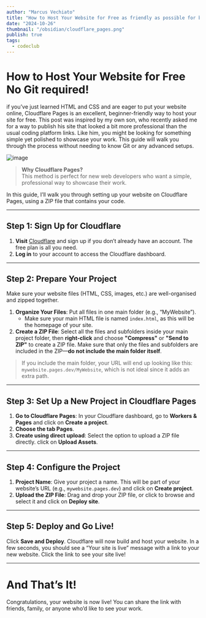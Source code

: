 ```yaml
---
author: "Marcus Vechiato"
title: "How to Host Your Website for Free as friendly as possible for beginners"
date: "2024-10-26"
thumbnail: "/obsidian/cloudflare_pages.png"
publish: true
tags:
  - codeclub
---
```

# **How to Host Your Website for Free No Git required!**

if you’ve just learned HTML and CSS and are eager to put your website online, Cloudflare Pages is an excellent, beginner-friendly way to host your site for free. This post was inspired by my own son, who recently asked me for a way to publish his site that looked a bit more professional than the usual coding platform links. Like him, you might be looking for something simple yet polished to showcase your work. This guide will walk you through the process without needing to know Git or any advanced setups.

![image](/obsidian/cloudflare_pages.png)

> **Why Cloudflare Pages?**  
> This method is perfect for new web developers who want a simple, professional way to showcase their work.

In this guide, I’ll walk you through setting up your website on Cloudflare Pages, using a ZIP file that contains your code.

---

## **Step 1: Sign Up for Cloudflare**

1. **Visit** [Cloudflare](https://www.cloudflare.com/) and sign up if you don’t already have an account. The free plan is all you need.
2. **Log in** to your account to access the Cloudflare dashboard.

---

## **Step 2: Prepare Your Project**

Make sure your website files (HTML, CSS, images, etc.) are well-organised and zipped together.

1. **Organize Your Files**: Put all files in one main folder (e.g., “MyWebsite”).
    - Make sure your main HTML file is named `index.html`, as this will be the homepage of your site.
2. **Create a ZIP File**: Select all the files and subfolders inside your main project folder, then **right-click** and choose **"Compress"** or **"Send to ZIP"** to create a ZIP file. Make sure that only the files and subfolders are included in the ZIP—**do not include the main folder itself**.

> If you include the main folder, your URL will end up looking like this: `mywebsite.pages.dev/MyWebsite`, which is not ideal since it adds an extra path.

---

## **Step 3: Set Up a New Project in Cloudflare Pages**

1. **Go to Cloudflare Pages**: In your Cloudflare dashboard, go to **Workers & Pages** and click on **Create a project**.
2. **Choose the tab Pages**.
3. **Create using direct upload**: Select the option to upload a ZIP file directly. click on **Upload Assets**.

---

## **Step 4: Configure the Project**

1. **Project Name**: Give your project a name. This will be part of your website’s URL (e.g., `mywebsite.pages.dev`) and click on **Create project**.
2. **Upload the ZIP File**: Drag and drop your ZIP file, or click to browse and select it and click on **Deploy site**.

---

## **Step 5: Deploy and Go Live!**

Click **Save and Deploy**. Cloudflare will now build and host your website. In a few seconds, you should see a “Your site is live” message with a link to your new website. Click the link to see your site live!

---

# **And That’s It!**

Congratulations, your website is now live! You can share the link with friends, family, or anyone who’d like to see your work.